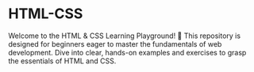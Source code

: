 # HTML-CSS
Welcome to the HTML &amp; CSS Learning Playground! 🚀 This repository is designed for beginners eager to master the fundamentals of web development. Dive into clear, hands-on examples and exercises to grasp the essentials of HTML and CSS.
